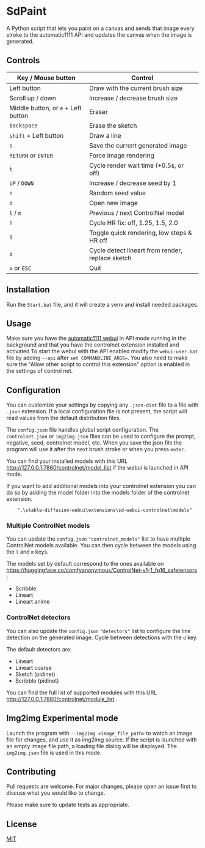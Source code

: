 # SdPaint
A Python script that lets you paint on a canvas and sends that image every stroke to the automatic1111 API and updates the canvas when the image is generated.

## Controls

| Key / Mouse button                  | Control                                          |
|-------------------------------------|--------------------------------------------------|
| Left button                         | Draw with the current brush size                 |
| Scroll up / down                    | Increase / decrease brush size                   |
| Middle button, or `e` + Left button | Eraser                                           |
| `backspace`                         | Erase the sketch                                 |
| `shift` + Left button               | Draw a line                                      |
| `s`                                 | Save the current generated image                 |
| `RETURN` or `ENTER`                 | Force image rendering                            |
| `t`                                 | Cycle render wait time (+0.5s, or off)           |
| `UP` / `DOWN`                       | Increase / decrease seed by 1                    |
| `n`                                 | Random seed value                                |
| `o`                                 | Open new image                                   |
| `l` / `m`                           | Previous / next ControlNel model                 |
| `h`                                 | Cycle HR fix: off, 1.25, 1.5, 2.0                |
| `q`                                 | Toggle quick rendering, low steps & HR off       |
| `d`                                 | Cycle detect lineart from render, replace sketch |
| `x` or `ESC`                        | Quit                                             |


## Installation

Run the `Start.bat` file, and it will create a venv and install needed packages.

## Usage

Make sure you have the [automatic1111 webui](https://github.com/AUTOMATIC1111/stable-diffusion-webui) in API mode running in the background and that you have the controlnet extension installed and activated
To start the webui with the API enabled modify the `webui-user.bat` file by adding `--api` after `set COMMANDLINE_ARGS=`.
You also need to make sure the "Allow other script to control this extension" option is enabled in the settings of control net.

## Configuration

You can customize your settings by copying any `.json-dist` file to a file with `.json` extension. If a local configuration file 
is not present, the script will read values from the default distribution files.

The `config.json` file handles global script configuration. The `controlnet.json` or `img2img.json`
files can be used to configure the prompt, negative, seed, controlnet model, etc. When you save the json file the program will use it after the next brush stroke
or when you press `enter`. 

You can find your installed models with this URL http://127.0.0.1:7860/controlnet/model_list if the webui is launched in API mode.

If you want to add additional models into your controlnet extension you can do so by adding the model folder into the models folder of the controlnet extension.
```
    ".\stable-diffusion-webui\extensions\sd-webui-controlnet\models"
```

### Multiple ControlNet models

You can update the `config.json` `"controlnet_models"` list to have multiple ControlNet models available. You can then cycle 
between the models using the `l` and `m` keys.

The models set by default correspond to the ones available on https://huggingface.co/comfyanonymous/ControlNet-v1-1_fp16_safetensors :
 - Scribble
 - Lineart
 - Lineart anime

### ControlNet detectors

You can also update the `config.json` `"detectors"` list to configure the line detection on the generated image. Cycle between detections
with the `d` key.

The default detectors are:
 - Lineart
 - Lineart coarse
 - Sketch (pidinet)
 - Scribble (pidinet)

You can find the full list of supported modules with this URL http://127.0.0.1:7860/controlnet/module_list .

## Img2img Experimental mode

Launch the program with `--img2img <image_file_path>` to watch an image file for changes, and use it as img2img source. If the script is launched
with an empty image file path, a loading file dialog will be displayed.
The `img2img.json` file is used in this mode.

## Contributing

Pull requests are welcome. For major changes, please open an issue first
to discuss what you would like to change.

Please make sure to update tests as appropriate.

## License

[MIT](https://choosealicense.com/licenses/mit/)